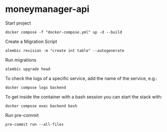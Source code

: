 # moneymanager-api
Start project
```
docker compose -f "docker-compose.yml" up -d --build
```
Create a Migration Script
```
alembic revision -m "create int table" --autogenerate
```
Run migrations
```
alembic upgrade head
```
To check the logs of a specific service, add the name of the service, e.g.:
```
docker compose logs backend
```
To get inside the container with a bash session you can start the stack with:
```
docker compose exec backend bash
```
Run pre-commit
```
pre-commit run --all-files
```
